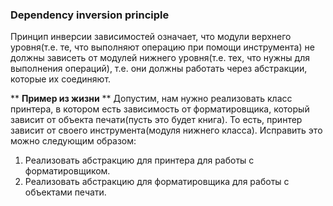 ### Dependency inversion principle 
Принцип инверсии зависимостей означает, что модули верхнего уровня(т.е. те, что выполняют операцию при помощи инструмента) не должны
зависеть от модулей нижнего уровня(т.е. тех, что нужны для выполнения операций), т.е. они должны работать через абстракции, которые их соединяют.

** __Пример из жизни__ **
Допустим, нам нужно реализовать класс принтера, в котором есть зависимость от форматировщика, который зависит от объекта печати(пусть это будет книга).
То есть, принтер зависит от своего инструмента(модуля нижнего класса). Исправить это можно следующим образом:
1. Реализовать абстракцию для принтера для работы с форматировщиком.
2. Реализовать абстракцию для форматировщика для работы с объектами печати.